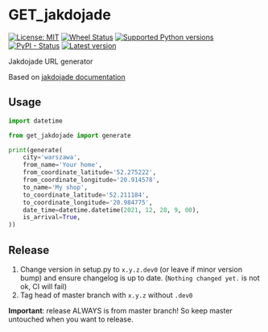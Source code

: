 # GET_jakdojade

[![License: MIT](https://img.shields.io/badge/License-MIT-green.svg)](./LICENSE)
[![Wheel Status](https://img.shields.io/pypi/wheel/get-jakdojade)](https://pypi.python.org/pypi/get-jakdojade/)
[![Supported Python versions](https://img.shields.io/pypi/pyversions/get-jakdojade)](https://pypi.python.org/pypi/get-jakdojade/)
[![PyPI - Status](https://img.shields.io/pypi/status/get-jakdojade)](https://pypi.python.org/pypi/get-jakdojade/)
[![Latest version](https://img.shields.io/pypi/v/get-jakdojade)](https://pypi.python.org/pypi/get-jakdojade/)

Jakdojade URL generator

Based on [jakdojade documentation](https://jakdojade.pl/public/pages/api/http_get.html)

## Usage

```python
import datetime

from get_jakdojade import generate

print(generate(
    city='warszawa',
    from_name='Your home',
    from_coordinate_latitude='52.275222',
    from_coordinate_longitude='20.914578',
    to_name='My shop',
    to_coordinate_latitude='52.211184',
    to_coordinate_longitude='20.984775',
    date_time=datetime.datetime(2021, 12, 28, 9, 00),
    is_arrival=True,
))
```

## Release

1. Change version in setup.py to `x.y.z.dev0` (or leave if minor version bump) and ensure changelog is up to date.
   (`Nothing changed yet.` is not ok, CI will fail)
2. Tag head of master branch with `x.y.z` without `.dev0`

**Important**: release ALWAYS is from master branch! So keep master untouched when you want to release.

